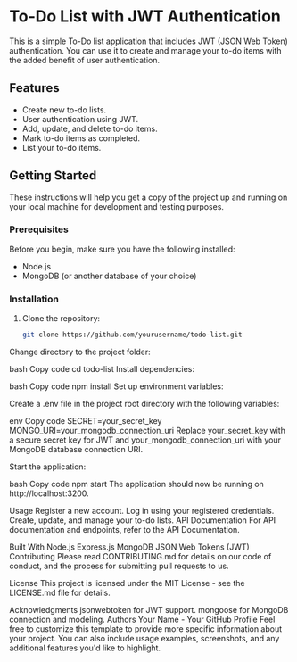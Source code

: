 # To-Do List with JWT Authentication

This is a simple To-Do list application that includes JWT (JSON Web Token) authentication. You can use it to create and manage your to-do items with the added benefit of user authentication.

## Features

- Create new to-do lists.
- User authentication using JWT.
- Add, update, and delete to-do items.
- Mark to-do items as completed.
- List your to-do items.

## Getting Started

These instructions will help you get a copy of the project up and running on your local machine for development and testing purposes.

### Prerequisites

Before you begin, make sure you have the following installed:

- Node.js
- MongoDB (or another database of your choice)

### Installation

1. Clone the repository:

   ```bash
   git clone https://github.com/yourusername/todo-list.git
Change directory to the project folder:

bash
Copy code
cd todo-list
Install dependencies:

bash
Copy code
npm install
Set up environment variables:

Create a .env file in the project root directory with the following variables:

env
Copy code
SECRET=your_secret_key
MONGO_URI=your_mongodb_connection_uri
Replace your_secret_key with a secure secret key for JWT and your_mongodb_connection_uri with your MongoDB database connection URI.

Start the application:

bash
Copy code
npm start
The application should now be running on http://localhost:3200.

Usage
Register a new account.
Log in using your registered credentials.
Create, update, and manage your to-do lists.
API Documentation
For API documentation and endpoints, refer to the API Documentation.

Built With
Node.js
Express.js
MongoDB
JSON Web Tokens (JWT)
Contributing
Please read CONTRIBUTING.md for details on our code of conduct, and the process for submitting pull requests to us.

License
This project is licensed under the MIT License - see the LICENSE.md file for details.

Acknowledgments
jsonwebtoken for JWT support.
mongoose for MongoDB connection and modeling.
Authors
Your Name - Your GitHub Profile
Feel free to customize this template to provide more specific information about your project. You can also include usage examples, screenshots, and any additional features you'd like to highlight.
